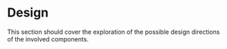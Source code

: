 # Design

This section should cover the exploration of the possible design directions of the involved components.
